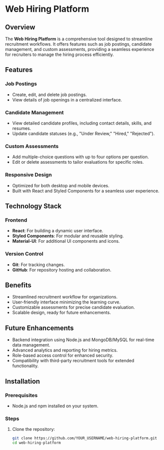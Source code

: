 # Web Hiring Platform

## Overview
The **Web Hiring Platform** is a comprehensive tool designed to streamline recruitment workflows. It offers features such as job postings, candidate management, and custom assessments, providing a seamless experience for recruiters to manage the hiring process efficiently.

## Features

### Job Postings
- Create, edit, and delete job postings.
- View details of job openings in a centralized interface.

### Candidate Management
- View detailed candidate profiles, including contact details, skills, and resumes.
- Update candidate statuses (e.g., "Under Review," "Hired," "Rejected").

### Custom Assessments
- Add multiple-choice questions with up to four options per question.
- Edit or delete assessments to tailor evaluations for specific roles.

### Responsive Design
- Optimized for both desktop and mobile devices.
- Built with React and Styled Components for a seamless user experience.

## Technology Stack

### Frontend
- **React**: For building a dynamic user interface.
- **Styled Components**: For modular and reusable styling.
- **Material-UI**: For additional UI components and icons.

### Version Control
- **Git**: For tracking changes.
- **GitHub**: For repository hosting and collaboration.

## Benefits
- Streamlined recruitment workflow for organizations.
- User-friendly interface minimizing the learning curve.
- Customizable assessments for precise candidate evaluation.
- Scalable design, ready for future enhancements.

## Future Enhancements
- Backend integration using Node.js and MongoDB/MySQL for real-time data management.
- Advanced analytics and reporting for hiring metrics.
- Role-based access control for enhanced security.
- Compatibility with third-party recruitment tools for extended functionality.

## Installation

### Prerequisites
- Node.js and npm installed on your system.

### Steps
1. Clone the repository:
   ```bash
   git clone https://github.com/YOUR_USERNAME/web-hiring-platform.git
   cd web-hiring-platform

